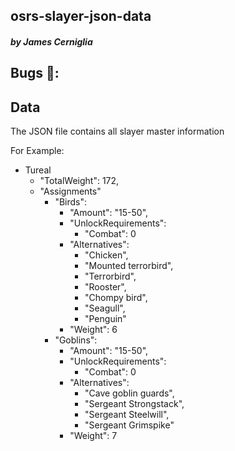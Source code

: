 
## osrs-slayer-json-data
##### by James Cerniglia

## Bugs 🐛:

## Data 
The JSON file contains all slayer master information

For Example: 
- Tureal
    - "TotalWeight": 172,
    - "Assignments"
        - "Birds":
          - "Amount": "15-50",
          - "UnlockRequirements": 
            - "Combat": 0
          - "Alternatives": 
            - "Chicken",
            - "Mounted terrorbird",
            - "Terrorbird",
            - "Rooster",
            - "Chompy bird",
            - "Seagull",
            - "Penguin"
          - "Weight": 6
        - "Goblins": 
          - "Amount": "15-50",
          - "UnlockRequirements": 
            - "Combat": 0
          - "Alternatives": 
            - "Cave goblin guards",
            - "Sergeant Strongstack",
            - "Sergeant Steelwill",
            - "Sergeant Grimspike"
          - "Weight": 7


